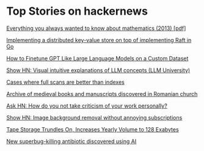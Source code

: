 # Top Stories on hackernews <br />
[Everything you always wanted to know about mathematics (2013) [pdf]](https://www.math.cmu.edu/~jmackey/151_128/bws_book.pdf)

[Implementing a distributed key-value store on top of implementing Raft in Go](https://notes.eatonphil.com/2023-05-25-raft.html)

[How to Finetune GPT Like Large Language Models on a Custom Dataset](https://lightning.ai/pages/blog/how-to-finetune-gpt-like-large-language-models-on-a-custom-dataset/)

[Show HN: Visual intuitive explanations of LLM concepts (LLM University)]()

[Cases where full scans are better than indexes](https://www.jefftk.com/p/you-dont-always-need-indexes)

[Archive of medieval books and manuscripts discovered in Romanian church](https://www.medievalists.net/2022/09/medieval-books-manuscripts-discovered-romania/)

[Ask HN: How do you not take criticism of your work personally?]()

[Show HN: Image background removal without annoying subscriptions](https://pixian.ai/remove-image-backgrounds)

[Tape Storage Trundles On, Increases Yearly Volume to 128 Exabytes](https://www.tomshardware.com/news/tape-storage-trundles-on-increases-yearly-volume-to-128-exabytes)

[New superbug-killing antibiotic discovered using AI](https://www.bbc.com/news/health-65709834)
